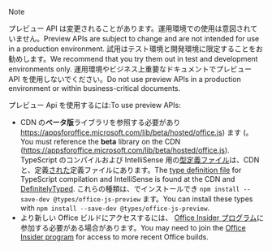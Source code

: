 > [!NOTE]
> <span data-ttu-id="658c6-101">プレビュー API は変更されることがあります。運用環境での使用は意図されていません。</span><span class="sxs-lookup"><span data-stu-id="658c6-101">Preview APIs are subject to change and are not intended for use in a production environment.</span></span> <span data-ttu-id="658c6-102">試用はテスト環境と開発環境に限定することをお勧めします。</span><span class="sxs-lookup"><span data-stu-id="658c6-102">We recommend that you try them out in test and development environments only.</span></span> <span data-ttu-id="658c6-103">運用環境やビジネス上重要なドキュメントでプレビュー API を使用しないでください。</span><span class="sxs-lookup"><span data-stu-id="658c6-103">Do not use preview APIs in a production environment or within business-critical documents.</span></span>
>
> <span data-ttu-id="658c6-104">プレビュー Api を使用するには:</span><span class="sxs-lookup"><span data-stu-id="658c6-104">To use preview APIs:</span></span>
>
> - <span data-ttu-id="658c6-105">CDN の**ベータ版**ライブラリを参照する必要があり https://appsforoffice.microsoft.com/lib/beta/hosted/office.js) ます (。</span><span class="sxs-lookup"><span data-stu-id="658c6-105">You must reference the **beta** library on the CDN (https://appsforoffice.microsoft.com/lib/beta/hosted/office.js).</span></span> <span data-ttu-id="658c6-106">TypeScript のコンパイルおよび IntelliSense 用の[型定義ファイル](https://appsforoffice.microsoft.com/lib/beta/hosted/office.d.ts)は、CDN と、定義[された](https://raw.githubusercontent.com/DefinitelyTyped/DefinitelyTyped/master/types/office-js-preview/index.d.ts)定義ファイルにあります。</span><span class="sxs-lookup"><span data-stu-id="658c6-106">The [type definition file](https://appsforoffice.microsoft.com/lib/beta/hosted/office.d.ts) for TypeScript compilation and IntelliSense is found at the CDN and [DefinitelyTyped](https://raw.githubusercontent.com/DefinitelyTyped/DefinitelyTyped/master/types/office-js-preview/index.d.ts).</span></span> <span data-ttu-id="658c6-107">これらの種類は、でインストールでき `npm install --save-dev @types/office-js-preview` ます。</span><span class="sxs-lookup"><span data-stu-id="658c6-107">You can install these types with `npm install --save-dev @types/office-js-preview`.</span></span>
> - <span data-ttu-id="658c6-108">より新しい Office ビルドにアクセスするには、 [Office Insider プログラム](https://insider.office.com)に参加する必要がある場合があります。</span><span class="sxs-lookup"><span data-stu-id="658c6-108">You may need to join the [Office Insider program](https://insider.office.com) for access to more recent Office builds.</span></span>